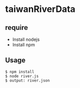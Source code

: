 # taiwanRiverData


## require
+ Install nodejs
+ Install npm


## Usage

    $ npm install
    $ node river.js
    $ output: river.json

  
